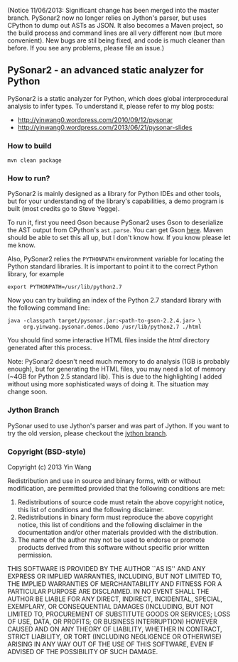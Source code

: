 (Notice 11/06/2013: Significant change has been merged into the master branch.
PySonar2 now no longer relies on Jython's parser, but uses CPython to dump out
ASTs as JSON. It also becomes a Maven project, so the build process and command
lines are all very different now (but more convenient). New bugs are stil being
fixed, and code is much cleaner than before. If you see any problems, please
file an issue.)


## PySonar2 - an advanced static analyzer for Python

PySonar2 is a static analyzer for Python, which does global interprocedural analysis to infer types. To understand it, please refer to my blog posts:

- http://yinwang0.wordpress.com/2010/09/12/pysonar
- http://yinwang0.wordpress.com/2013/06/21/pysonar-slides


### How to build

    mvn clean package

### How to run?

PySonar2 is mainly designed as a library for Python IDEs and other tools, but
for your understanding of the library's capabilities, a demo program is built
(most credits go to Steve Yegge).

To run it, first you need Gson because PySonar2 uses Gson to deserialize the AST
output from CPython's `ast.parse`. You can get Gson <a
href="https://code.google.com/p/google-gson/downloads">here</a>. Maven should be
able to set this all up, but I don't know how. If you know please let me know.

Also, PySonar2 relies the `PYTHONPATH` environment variable for locating the
Python standard libraries. It is important to point it to the correct Python
library, for example

    export PYTHONPATH=/usr/lib/python2.7

Now you can try building an index of the Python 2.7 standard library with the
following command line:

    java -classpath target/pysonar.jar:<path-to-gson-2.2.4.jar> \
         org.yinwang.pysonar.demos.Demo /usr/lib/python2.7 ./html

You should find some interactive HTML files inside the _html_ directory
generated after this process.

Note: PySonar2 doesn't need much memory to do analysis (1GB is probably enough),
but for generating the HTML files, you may need a lot of memory (~4GB for
Python 2.5 standard lib). This is due to the highlighting I added without using
more sophisticated ways of doing it. The situation may change soon.


### Jython Branch

PySonar used to use Jython's parser and was part of Jython. If you want to try
the old version, please checkout the <a
href="https://github.com/yinwang0/pysonar2/tree/jython">jython branch</a>.



### Copyright (BSD-style)

Copyright (c) 2013 Yin Wang

Redistribution and use in source and binary forms, with or without
modification, are permitted provided that the following conditions
are met:

1. Redistributions of source code must retain the above copyright
   notice, this list of conditions and the following disclaimer.
2. Redistributions in binary form must reproduce the above copyright
   notice, this list of conditions and the following disclaimer in the
   documentation and/or other materials provided with the distribution.
3. The name of the author may not be used to endorse or promote products
   derived from this software without specific prior written permission.

THIS SOFTWARE IS PROVIDED BY THE AUTHOR ``AS IS'' AND ANY EXPRESS OR
IMPLIED WARRANTIES, INCLUDING, BUT NOT LIMITED TO, THE IMPLIED WARRANTIES
OF MERCHANTABILITY AND FITNESS FOR A PARTICULAR PURPOSE ARE DISCLAIMED.
IN NO EVENT SHALL THE AUTHOR BE LIABLE FOR ANY DIRECT, INDIRECT,
INCIDENTAL, SPECIAL, EXEMPLARY, OR CONSEQUENTIAL DAMAGES (INCLUDING, BUT
NOT LIMITED TO, PROCUREMENT OF SUBSTITUTE GOODS OR SERVICES; LOSS OF USE,
DATA, OR PROFITS; OR BUSINESS INTERRUPTION) HOWEVER CAUSED AND ON ANY
THEORY OF LIABILITY, WHETHER IN CONTRACT, STRICT LIABILITY, OR TORT
(INCLUDING NEGLIGENCE OR OTHERWISE) ARISING IN ANY WAY OUT OF THE USE OF
THIS SOFTWARE, EVEN IF ADVISED OF THE POSSIBILITY OF SUCH DAMAGE.
